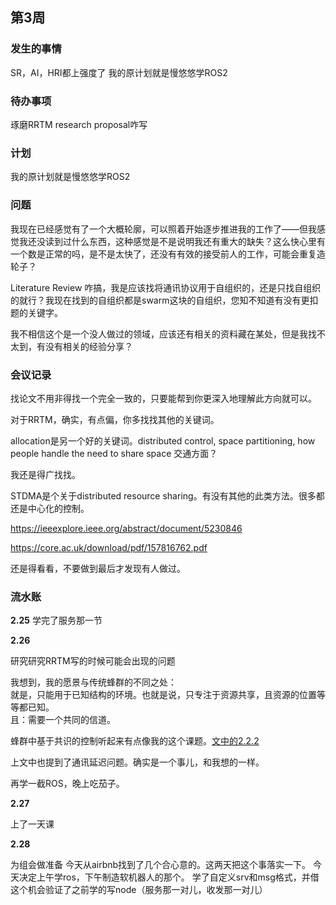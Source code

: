 <!--
 * @Author: Runze Yuan 1959180242@qq.com
 * @Date: 2023-02-28 09:37:47
 * @LastEditors: Runze Yuan 1959180242@qq.com
 * @LastEditTime: 2023-03-01 10:30:36
 * @FilePath: \Dissertation2022\日志\2.22-3.1.md
 * @Description: 
 * 
 * Copyright (c) 2023 by ${git_name_email}, All Rights Reserved. 
-->
## 第3周

### 发生的事情

SR，AI，HRI都上强度了
我的原计划就是慢悠悠学ROS2

### 待办事项

琢磨RRTM research proposal咋写

### 计划

我的原计划就是慢悠悠学ROS2

### 问题

我现在已经感觉有了一个大概轮廓，可以照着开始逐步推进我的工作了——但我感觉我还没读到过什么东西，这种感觉是不是说明我还有重大的缺失？这么快心里有一个数是正常的吗，是不是太快了，还没有有效的接受前人的工作，可能会重复造轮子？

Literature Review 咋搞，我是应该找将通讯协议用于自组织的，还是只找自组织的就行？我现在找到的自组织都是swarm这块的自组织，您知不知道有没有更扣题的关键字。

我不相信这个是一个没人做过的领域，应该还有相关的资料藏在某处，但是我找不太到，有没有相关的经验分享？


### 会议记录

找论文不用非得找一个完全一致的，只要能帮到你更深入地理解此方向就可以。

对于RRTM，确实，有点偏，你多找找其他的关键词。

allocation是另一个好的关键词。distributed control, space partitioning, how people handle the need to share space
交通方面？

我还是得广找找。

STDMA是个关于distributed resource sharing。有没有其他的此类方法。很多都还是中心化的控制。

https://ieeexplore.ieee.org/abstract/document/5230846

 

https://core.ac.uk/download/pdf/157816762.pdf


还是得看看，不要做到最后才发现有人做过。

### 流水账

**2.25**
学完了服务那一节

**2.26**

研究研究RRTM写的时候可能会出现的问题

我想到，我的愿景与传统蜂群的不同之处：  
就是，只能用于已知结构的环境。也就是说，只专注于资源共享，且资源的位置等等都已知。  
且：需要一个共同的信道。

蜂群中基于共识的控制听起来有点像我的这个课题。[文中的2.2.2](https://www.sciencedirect.com/science/article/pii/S0921889016300185?casa_token=0EOSSuncfAwAAAAA:xKG5QF_JTuNKVpwmNRoozY0_8sLfcaY84Dn4CXPHTG0TC_JDVuKFUFM_ba14np57oDIAoxPn-IA) 

上文中也提到了通讯延迟问题。确实是一个事儿，和我想的一样。


再学一截ROS，晚上吃茄子。


**2.27**

上了一天课

**2.28**


为组会做准备
今天从airbnb找到了几个合心意的。这两天把这个事落实一下。
今天决定上午学ros，下午制造软机器人的那个。
学了自定义srv和msg格式，并借这个机会验证了之前学的写node（服务那一对儿，收发那一对儿）